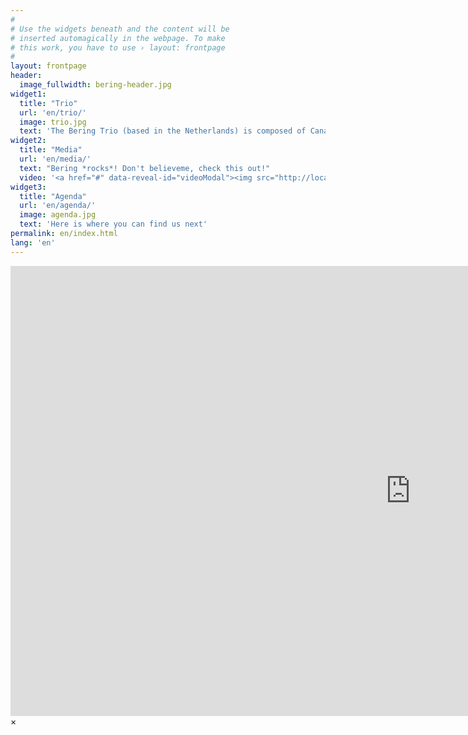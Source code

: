```yaml
---
#
# Use the widgets beneath and the content will be
# inserted automagically in the webpage. To make
# this work, you have to use › layout: frontpage
#
layout: frontpage
header:
  image_fullwidth: bering-header.jpg
widget1:
  title: "Trio"
  url: 'en/trio/'
  image: trio.jpg
  text: 'The Bering Trio (based in the Netherlands) is composed of Canadian violinist Paul Medeiros, American violist/violinist Ian de Jong and Latvian cellist Aleksandra Kaspera. A strong comradery based on a shared love of chamber music brings these players together.'
widget2:
  title: "Media"
  url: 'en/media/'
  text: "Bering *rocks*! Don't believeme, check this out!"
  video: '<a href="#" data-reveal-id="videoModal"><img src="http://localhost:4000/images/youtube.jpg" width="302" height="182" alt=""/></a>'
widget3:
  title: "Agenda"
  url: 'en/agenda/'
  image: agenda.jpg
  text: 'Here is where you can find us next'
permalink: en/index.html
lang: 'en'
---
```



<div id="videoModal" class="reveal-modal large" data-reveal="">
  <div class="flex-video widescreen vimeo" style="display: block;">
    <iframe width="1280" height="720" src="https://www.youtube.com/embed/XSlw4UduG84" frameborder="0" allowfullscreen></iframe>
  </div>
  <a class="close-reveal-modal">&#215;</a>
</div>
